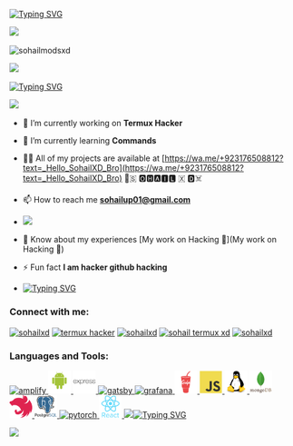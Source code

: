 <a href="https://git.io/typing-svg"><img src="https://readme-typing-svg.demolab.com?font=Black+Ops+One&size=100&pause=1000&color=B700FB&center=true&width=1000&height=200&lines=SOHAIL EDITZ 005" alt="Typing SVG" /></a>

<a><img src='https://files.catbox.moe/09q4ff.jpg'/></a>

<p align="left"> <img src="https://komarev.com/ghpvc/?username=sohailmodsxd&label=Profile%20views&color=0e75b6&style=flat" alt="sohailmodsxd" /> </p>

<a><img src='https://i.imgur.com/LyHic3i.gif'/></a>

<a href="https://git.io/typing-svg"><img src="https://readme-typing-svg.demolab.com?font=Black+Ops+One&size=100&pause=1000&color=00FF00&center=true&width=1000&height=200&lines= - BALOCH BOY INSIDE " alt="Typing SVG" /></a>

<a><img src='https://i.imgur.com/LyHic3i.gif'/></a>

- 🔭 I’m currently working on **Termux Hacker**

- 🌱 I’m currently learning **Commands**

- 👨‍💻 All of my projects are available at [https://wa.me/+923176508812?text=_Hello_SohailXD_Bro](https://wa.me/+923176508812?text=_Hello_SohailXD_Bro)
 👋🇸  🅾🅷🅰🅸🅻  🇽  🅳☠️
- 📫 How to reach me **sohailup01@gmail.com**

- <a><img src='https://i.imgur.com/LyHic3i.gif'/></a>

- 📄 Know about my experiences [My work on Hacking 🖤](My work on Hacking 🖤)

- ⚡ Fun fact **I am hacker github hacking**

- <a href="https://git.io/typing-svg"><img src="https://readme-typing-svg.demolab.com?font=Black+Ops+One&size=100&pause=1000&color=B700FB&center=true&width=1000&height=200&lines= SOHAIL" alt="Typing SVG" /></a>


<h3 align="left">Connect with me:</h3>
<p align="left">
<a href="https://twitter.com/sohailxd" target="blank"><img align="center" src="https://raw.githubusercontent.com/rahuldkjain/github-profile-readme-generator/master/src/images/icons/Social/twitter.svg" alt="sohailxd" height="30" width="40" /></a>
<a href="https://fb.com/termux hacker" target="blank"><img align="center" src="https://raw.githubusercontent.com/rahuldkjain/github-profile-readme-generator/master/src/images/icons/Social/facebook.svg" alt="termux hacker" height="30" width="40" /></a>
<a href="https://instagram.com/sohailxd" target="blank"><img align="center" src="https://raw.githubusercontent.com/rahuldkjain/github-profile-readme-generator/master/src/images/icons/Social/instagram.svg" alt="sohailxd" height="30" width="40" /></a>
<a href="https://www.youtube.com/c/sohail termux xd" target="blank"><img align="center" src="https://raw.githubusercontent.com/rahuldkjain/github-profile-readme-generator/master/src/images/icons/Social/youtube.svg" alt="sohail termux xd" height="30" width="40" /></a>
<a href="https://www.hackerrank.com/sohailxd" target="blank"><img align="center" src="https://raw.githubusercontent.com/rahuldkjain/github-profile-readme-generator/master/src/images/icons/Social/hackerrank.svg" alt="sohailxd" height="30" width="40" /></a>
</p>

<h3 align="left">Languages and Tools:</h3>
<p align="left"> <a href="https://aws.amazon.com/amplify/" target="_blank" rel="noreferrer"> <img src="https://docs.amplify.aws/assets/logo-dark.svg" alt="amplify" width="40" height="40"/> </a> <a href="https://developer.android.com" target="_blank" rel="noreferrer"> <img src="https://raw.githubusercontent.com/devicons/devicon/master/icons/android/android-original-wordmark.svg" alt="android" width="40" height="40"/> </a> <a href="https://expressjs.com" target="_blank" rel="noreferrer"> <img src="https://raw.githubusercontent.com/devicons/devicon/master/icons/express/express-original-wordmark.svg" alt="express" width="40" height="40"/> </a> <a href="https://www.gatsbyjs.com/" target="_blank" rel="noreferrer"> <img src="https://www.vectorlogo.zone/logos/gatsbyjs/gatsbyjs-icon.svg" alt="gatsby" width="40" height="40"/> </a> <a href="https://grafana.com" target="_blank" rel="noreferrer"> <img src="https://www.vectorlogo.zone/logos/grafana/grafana-icon.svg" alt="grafana" width="40" height="40"/> </a> <a href="https://gulpjs.com" target="_blank" rel="noreferrer"> <img src="https://raw.githubusercontent.com/devicons/devicon/master/icons/gulp/gulp-plain.svg" alt="gulp" width="40" height="40"/> </a> <a href="https://developer.mozilla.org/en-US/docs/Web/JavaScript" target="_blank" rel="noreferrer"> <img src="https://raw.githubusercontent.com/devicons/devicon/master/icons/javascript/javascript-original.svg" alt="javascript" width="40" height="40"/> </a> <a href="https://www.linux.org/" target="_blank" rel="noreferrer"> <img src="https://raw.githubusercontent.com/devicons/devicon/master/icons/linux/linux-original.svg" alt="linux" width="40" height="40"/> </a> <a href="https://www.mongodb.com/" target="_blank" rel="noreferrer"> <img src="https://raw.githubusercontent.com/devicons/devicon/master/icons/mongodb/mongodb-original-wordmark.svg" alt="mongodb" width="40" height="40"/> </a> <a href="https://nestjs.com/" target="_blank" rel="noreferrer"> <img src="https://raw.githubusercontent.com/devicons/devicon/master/icons/nestjs/nestjs-plain.svg" alt="nestjs" width="40" height="40"/> </a> <a href="https://www.postgresql.org" target="_blank" rel="noreferrer"> <img src="https://raw.githubusercontent.com/devicons/devicon/master/icons/postgresql/postgresql-original-wordmark.svg" alt="postgresql" width="40" height="40"/> </a> <a href="https://pytorch.org/" target="_blank" rel="noreferrer"> <img src="https://www.vectorlogo.zone/logos/pytorch/pytorch-icon.svg" alt="pytorch" width="40" height="40"/> </a> <a href="https://reactjs.org/" target="_blank" rel="noreferrer"> <img src="https://raw.githubusercontent.com/devicons/devicon/master/icons/react/react-original-wordmark.svg" alt="react" width="40" height="40"/> </a> <a href="https://redux.js.org" target="_blank" rel="noreferrer"> <img src="https://raw.githubusercontent.com/devicons/devicon/master/icons/redux/redux-original.svg

<a href="https://git.io/typing-svg"><img src="https://readme-typing-svg.demolab.com?font=Black+Ops+One&size=100&pause=1000&color=FF0000&center=true&width=1000&height=200&lines=SOHAIL BALOCH " alt="Typing SVG" /></a>

<a><img src='https://i.imgur.com/LyHic3i.gif'/></a>
